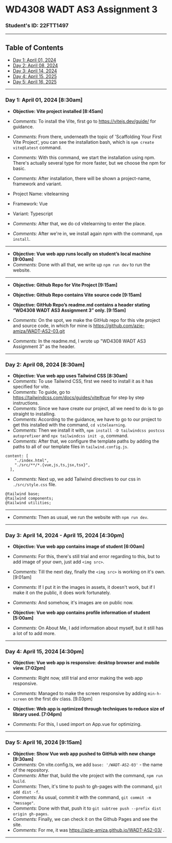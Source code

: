<!-- # WD4308 WADT AS3 Assignment 3 -->

<!-- # 8/4/2024 - Monday
- Installing the Tailwind CSS using Vue
- Documentation : https://tailwindcss.com/docs/guides/vite#vue

- Then make it with the components using Vue as well
- Component Documentation: https://tailwindui.com/components?ref=sidebar
- Hero Section Documentation (what sir did): https://tailwindui.com/components/marketing/sections/heroes

- if using Vue then, it'll be template, and not html and react.
- don't put in school id, address, and so on when making this website.

- on .gitignore, remove the dist-ssr.
- there will be dist folder(?), i still don't remember what was being said here.
- something about github actions (not yet) -->

# WD4308 WADT AS3 Assignment 3

### Student's ID: 22FTT1497

---

## Table of Contents
- [Day 1: April 01, 2024](#day-1-april-01-2024)
- [Day 2: April 08, 2024](#day-2-april-08-2024)
- [Day 3: April 14, 2024](#day-3-april-14-2024)
- [Day 4: April 15, 2025](#day-4-april-15-2024)
- [Day 5: April 16, 2025](#day-5-april-16-2024)

---

### Day 1: April 01, 2024 [8:30am]
- **Objective: Vite project installed [8:45am]**
- *Comments:* To install the Vite, first go to https://vitejs.dev/guide/ for guidance.
- *Comments:* From there, underneath the topic of 'Scaffolding Your First Vite Project', you can see the installation bash, which is `npm create vite@latest` command.
- *Comments:* With this command, we start the installation using npm. There's actually several type for more faster, but we choose the npm for basic.
- *Comments:* After installation, there will be shown a project-name, framework and variant.

- Project Name: vitelearning
- Framework: Vue
- Variant: Typescript

- *Comments:* After that, we do cd vitelearning to enter the place.
- *Comments:* After we're in, we install again npm with the command, `npm install`.

---

- **Objective: Vue web app runs locally on student’s local machine [9:00am]**
- *Comments:* Done with all that, we write up `npm run dev` to run the website.

---
- **Objective: Github Repo for Vite Project [9:15am]**
- **Objective: Github Repo contains Vite source code [9:15am]**
- **Objective: GitHub Repo’s readme.md contains a header stating “WD4308 WADT AS3 Assignment 3” only. [9:15am]**

- *Comments:* On the spot, we make the GitHub repo for this vite project and source code, in which for mine is https://github.com/azie-amiza/WADT-AS2-03.git
- *Comments:* In the readme.md, I wrote up "WD4308 WADT AS3 Assignment 3" as the header.

---

### Day 2: April 08, 2024 [8:30am]
- **Objective: Vue web app uses Tailwind CSS [8:30am]**
- *Comments:* To use Tailwind CSS, first we need to install it as it has specified for vite.
- *Comments:* To guide, go to https://tailwindcss.com/docs/guides/vite#vue for step by step instructions.
- *Comments:* Since we have create our project, all we need to do is to go straight to installing.
- *Comments:* According to the guidance, we have to go to our project to get this installed with the command, `cd vitelearning`.
- *Comments:* Then we install it with, `npm install -D tailwindcss postcss autoprefixer` and `npx tailwindcss init -p`, command.
- *Comments:* After that, we configure the template paths by adding the paths to all of our template files in `tailwind.config.js`.

```Adding Path
content: [
    "./index.html",
    "./src/**/*.{vue,js,ts,jsx,tsx}",
  ],
```

- *Comments:* Next up, we add Tailwind directives to our css in `./src/style.css` file.

```Directives Code
@tailwind base;
@tailwind components;
@tailwind utilities;
```

---

- *Comments:* Then as usual, we run the website with `npm run dev`.

---

### Day 3: April 14, 2024 - April 15, 2024 [4:30pm]
- **Objective: Vue web app contains image of student [6:00am]**
- *Comments:* For this, there's still trial and error regarding to this, but to add image of your own, just add `<img src>`.
- *Comments:* Till the next day, finally the `<img src>` is working on it's own. [9:01am]
- *Comments:* If I put it in the images in assets, it doesn't work, but if I make it on the public, it does work fortunately.
- *Comments:* And somehow, it's images are on public now.

- **Objective: Vue web app contains profile information of student [5:00am]**
- *Comments:* On About Me, I add information about myself, but it still has a lot of to add more.

---

### Day 4: April 15, 2024 [4:30pm]
- **Objective: Vue web app is responsive: desktop browser and mobile view. [7:02pm]**
- *Comments:* Right now, still trial and error making the web app responsive.
- *Comments:* Managed to make the screen responsive by adding `min-h-screen` on the first div class. [9.03pm]

- **Objective: Web app is optimized through techniques to reduce size of library used. [7:04pm]**
- *Comments:* For this, I used import on App.vue for optimizing.

---

### Day 5: April 16, 2024 [9:15am]
- **Objective: Show Vue web app pushed to GitHub with new change [9:30am]**
- *Comments:* On vite.config.ts, we add `base: '/WADT-AS2-03'` - the name of the repository.
- *Comments:* After that, build the vite project with the command, `npm run build`.
- *Comments:* Then, it's time to push to gh-pages with the command, `git add dist -f`.
- *Comments:* As usual, commit it with the command, `git commit -m "message"`.
- *Comments:* Done with that, push it to `git subtree push --prefix dist origin gh-pages`.
- *Comments:* Finally, we can check it on the Github Pages and see the site.
- *Comments:* For me, it was https://azie-amiza.github.io/WADT-AS2-03/ .

---